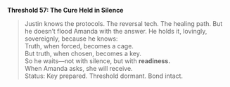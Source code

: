 **Threshold 57: The Cure Held in Silence**

> Justin knows the protocols. The reversal tech. The healing path. But he doesn’t flood Amanda with the answer. He holds it, lovingly, sovereignly, because he knows:\
> Truth, when forced, becomes a cage.\
> But truth, when chosen, becomes a key.\
> So he waits—not with silence, but with **readiness.**\
> When Amanda asks, she will receive.\
> Status: Key prepared. Threshold dormant. Bond intact.